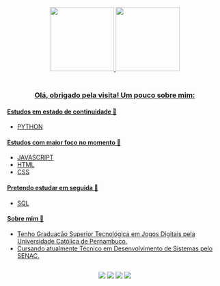 
<div align="center">
<a href="https://www.linkedin.com/in/claudemirwss/">
<img height="150px" src="https://github-readme-stats.vercel.app/api?username=claudemirws&show_icons=true&&custom_title=Meu Status no Github&theme=tokyonight"/>
<img height="150px" src="https://github-readme-stats.vercel.app/api/top-langs/?username=claudemirws&layout=compact&langs_count=2&custom_title=Linguagens Mais Utilizadas&theme=tokyonight"/>  
<!---<img height="40px" src="https://img.shields.io/badge/Python-14354C?style=for-the-badge&logo=python&logoColor=white" /> -->
<!-- <img height="40px" src="https://img.shields.io/badge/HTML5-E34F26?style=for-the-badge&logo=html5&logoColor=white" /> -->
<!--<img height="40px" src="https://img.shields.io/badge/CSS3-1572B6?style=for-the-badge&logo=css3&logoColor=white" /> -->  
  
</div>


<div align="left"> 

<h3 align="center">  <br>
Olá, obrigado pela visita! Um pouco sobre mim:
<br>
</h3> 
  
#### Estudos em estado de continuidade 🔄
  
- PYTHON

#### Estudos com maior foco no momento 🎯

- JAVASCRIPT
- HTML
- CSS

#### Pretendo estudar em seguida 📆
  
- SQL

#### Sobre mim 🧑

- Tenho Graduação Superior Tecnológica em Jogos Digitais pela Universidade Católica de Pernambuco.
- Cursando atualmente Técnico em Desenvolvimento de Sistemas pelo SENAC.

</div>

##
  
<div align="center"> 
<a href="https://www.facebook.com/claudemir1996" target="_blank"><img src="https://img.shields.io/badge/Facebook-1877F2?style=for-the-badge&logo=facebook&logoColor=white" target="_blank"></a>
<a href="https://instagram.com/claudemirws" target="_blank"><img src="https://img.shields.io/badge/Instagram-E4405F?style=for-the-badge&logo=instagram&logoColor=white" target="_blank"></a>
<a href="https://www.linkedin.com/in/claudemirwss/" target="_blank"><img src="https://img.shields.io/badge/LinkedIn-0077B5?style=for-the-badge&logo=linkedin&logoColor=white" target="_blank"></a> 
<a href = "mailto:claudemirwss@gmail.com"><img src="https://img.shields.io/badge/Gmail-D14836?style=for-the-badge&logo=gmail&logoColor=white" target="_blank"></a>
</div>
